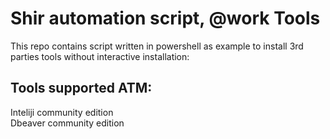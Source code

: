 # Shir automation script, @work Tools
This repo contains script written in powershell as example to install 3rd parties tools without interactive installation:

## Tools supported ATM:
Inteliji community edition</br>
Dbeaver community edition

